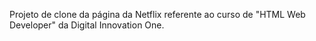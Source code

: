 Projeto de clone da página da Netflix referente ao curso de "HTML Web Developer" da Digital Innovation One.
